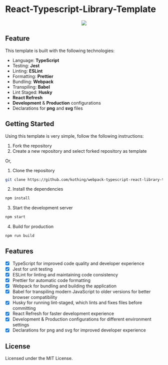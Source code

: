 # React-Typescript-Library-Template

<div align="center">
<img src="https://user-images.githubusercontent.com/26560610/239584268-8a292af2-432c-4459-8f81-ff9695622bde.png"/>
</div>

## Feature

This template is built with the following technologies:

- Language: **TypeScript**
- Testing: **Jest**
- Linting: **ESLint**
- Formatting: **Prettier**
- Bundling: **Webpack**
- Transpiling: **Babel**
- Lint Staged: **Husky**
- **React Refresh**
- **Development** & **Production** configurations
- Declarations for **png** and **svg** files
  
## Getting Started

Using this template is very simple, follow the following instructions:

1. Fork the repository
2. Create a new repository and select forked repository as template

Or,

1. Clone the repository

```bash
git clone https://github.com/kothing/webpack-typescript-react-library-template.git
```

2. Install the dependencies

```bash
npm install
```

3. Start the development server

```bash
npm start
```

4. Build for production

```bash
npm run build
```

## Features

- [x] TypeScript for improved code quality and developer experience
- [x] Jest for unit testing
- [x] ESLint for linting and maintaining code consistency
- [x] Prettier for automatic code formatting
- [x] Webpack for bundling and building the application
- [x] Babel for transpiling modern JavaScript to older versions for better browser compatibility
- [x] Husky for running lint-staged, which lints and fixes files before committing
- [x] React Refresh for faster development experience
- [x] Development & Production configurations for different environment settings
- [x] Declarations for png and svg for improved developer experience

## License

Licensed under the MIT License.